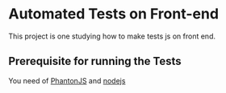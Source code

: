 # Automated Tests on Front-end

This project is one studying how to make tests js on front end.

## Prerequisite for running the Tests

  You need of [PhantonJS](http://phantomjs.org/) and [nodejs](https://nodejs.org/)
